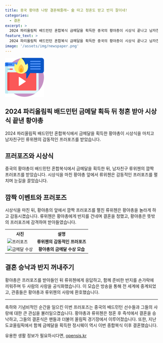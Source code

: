 ```yaml
---
title: 중국 황야총 나랑 결혼해줄래~ 金 따고 청혼도 받고 반지 잘이네!
categories:
  - 결혼
excerpt: >
  2024 파리올림픽 배드민턴 혼합복식 금메달을 획득한 중국의 황야총이 시상식 끝나고 남자친구 류위첸의 프러포즈를 받아 결혼 승낙하는 모습이 전 세계를 감동시켰다. 류위첸은 시상식 후 황야총에게 꽃다발과 반지를 건네고 청혼, 황야총은 놀란 듯 손가락에 반지를 꼽아 받아들였다. 황야총은 기자회견에서 올림픽 준비하느라 힘들었는데 남자친구의 프러포즈에 감동이라며 결혼을 승낙한 것으로 알려졌다.
feature_text: >
  2024 파리올림픽 배드민턴 혼합복식 금메달을 획득한 중국의 황야총이 시상식 끝나고 남자친구 류위첸의 프러포즈를 받아 결혼 승낙하는 모습이 전 세계를 감동시켰다. 류위첸은 시상식 후 황야총에게 꽃다발과 반지를 건네고 청혼, 황야총은 놀란 듯 손가락에 반지를 꼽아 받아들였다. 황야총은 기자회견에서 올림픽 준비하느라 힘들었는데 남자친구의 프러포즈에 감동이라며 결혼을 승낙한 것으로 알려졌다.
image: '/assets/img/newspaper.png'
---
```


<p><img src="/assets/img/news.png" alt="rentncar 속보" /></p>

<h2>2024 파리올림픽 배드민턴 금메달 획득 뒤 청혼 받아 시상식 끝낸 황야총</h2>

<p data-ke-size="size16">2024 파리올림픽 배드민턴 혼합복식에서 금메달을 획득한 황야총이 시상식을 마치고 남자친구인 류위첸의 감동적인 프러포즈를 받았습니다.</p>

<h2>프러포즈와 시상식</h2>

<p data-ke-size="size16">중국의 황야총이 배드민턴 혼합복식에서 금메달을 획득한 뒤, 남자친구 류위첸의 깜짝 프러포즈를 받았습니다. 시상식을 마친 황야총 앞에서 류위첸은 감동적인 프러포즈를 펼치며 눈길을 끌었습니다.</p>

<h2>깜짝 이벤트와 프러포즈</h2>

<p data-ke-size="size16">시상식을 마친 뒤, 황야총의 앞에서 깜짝 프러포즈를 펼친 류위첸은 황야총을 놀라게 하고 감동시켰습니다. 류위첸은 황야총에게 반지를 건네며 결혼을 청했고, 황야총은 뜻밖의 프러포즈에 감격하여 받아들였습니다.</p>

<table>
  <tr>
    <th>사진</th>
    <th>설명</th>
  </tr>
  <tr>
    <td><img src="https://www.example.com/image1.jpg" alt="프러포즈" /></td>
    <td style="text-align: center; height: 17px;"><b>류위첸의 감동적인 프러포즈</b></td>
  </tr>
  <tr>
    <td><img src="https://www.example.com/image2.jpg" alt="금메달 수상" /></td>
    <td style="text-align: center; height: 17px;"><b>황야총의 금메달 수상 모습</b></td>
  </tr>
</table>

<h2>결혼 승낙과 반지 꺼내주기</h2>

<p data-ke-size="size16">황야총은 프러포즈를 받아들인 뒤 류위첸에게 응답하고, 함께 준비한 반지를 손가락에 끼워주며 두 사람의 사랑을 공식화했습니다. 이 모습은 방송을 통해 전 세계에 중계되었고, 관중들은 황야총과 류위첸의 사랑에 환호했습니다.</p>

<hr>

<p data-ke-size="size16">축하와 기념비적인 순간을 일으킨 이번 프러포즈는 중국의 배드민턴 선수들과 그들의 사랑에 대한 큰 관심을 불러일으켰습니다. 황야총과 류위첸은 청혼 후 즉석에서 결혼을 승낙하고, 그들의 결혼식은 팬들과 더불어 올림픽 경기장에서 이루어졌습니다. 또한, 지난 도쿄올림픽에서 함께 금메달을 획득한 정시웨이 역시 이번 종합복식 이후 결혼했습니다.</p>
유용한 생활 정보가 필요하시다면, <a href="https://opensis.kr" rel="dofollow">opensis.kr</a>


